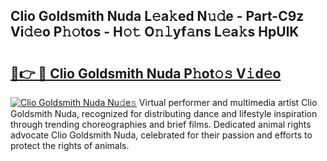 ## Clio Goldsmith Nuda L𝚎a𝚔ed N𝚞𝚍e - Part-C9z Vi𝚍𝚎o P𝚑𝚘tos - H𝚘𝚝 O𝚗𝚕yf𝚊ns L𝚎a𝚔s HpUlK

# <h2><a href="http://kfet9q.oniu.top/?m=Clio+Goldsmith+Nuda">🔗👉 🔴 Clio Goldsmith Nuda P𝚑ot𝚘𝚜 V𝚒d𝚎o</a></h2>

[![Clio Goldsmith Nuda Nu𝚍e𝚜](https://i.imgur.com/0qMVB7G.gif)](http://kfet9q.oniu.top/?m=Clio+Goldsmith+Nuda)
Virtual performer and multimedia artist Clio Goldsmith Nuda, recognized for distributing dance and lifestyle inspiration through trending choreographies and brief films. Dedicated animal rights advocate Clio Goldsmith Nuda, celebrated for their passion and efforts to protect the rights of animals.  
